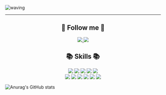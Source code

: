 <!--
**handongsu/handongsu** is a ✨ _special_ ✨ repository because its `README.md` (this file) appears on your GitHub profile.

Here are some ideas to get you started:

- 🔭 I’m currently working on ...
- 🌱 I’m currently learning ...
- 👯 I’m looking to collaborate on ...
- 🤔 I’m looking for help with ...
- 💬 Ask me about ...
- 📫 How to reach me: ...
- 😄 Pronouns: ...
- ⚡ Fun fact: ...
-->
<!--## Waving <a id="waving">-->
![waving](https://capsule-render.vercel.app/api?type=waving&height=200&text=dongsu&nbsp;Github&fontAlign=65&fontAlignY=40&color=gradient)

___

**<div align="center" margin-bottom= 50px>🚀 **Follow me** 🚀</div>**
-----

<div style={display:flex} align="center">
<a href="https://velog.io/@dos1436">
  <img src="https://img.shields.io/badge/Tech%20Blog-11B48A?style=flat-square&logo=Vimeo&logoColor=white&link=https://yeonyeon.tistory.com"/>
</a>
<a herf="https://github.com/handongsu">
    <img src="https://img.shields.io/badge/GitHub-181717.svg?&style=flat-square&logo=GitHub&logoColor=white&link=https://yeonyeon.tistory.com"/>
</a>
</div>

**<div align="center">📚 Skills 📚</div>**
-----
<div style={display:flex} align="center">
  
  <img src="https://img.shields.io/badge/HTML5-E34F26?style=flat-square&logo=HTML5&logoColor=white"/>
  <img src="https://img.shields.io/badge/CSS3-1572B6?style=flat-square&logo=CSS3&logoColor=white"/>
  <img src="https://img.shields.io/badge/javascript-F7DF1E?style=flat-square&logo=javascript&logoColor=white"/>
  <img src="https://img.shields.io/badge/React-61DAFB?style=flat-square&logo=React&logoColor=white"/>
  <img src="https://img.shields.io/badge/styled%20components-DB7093?style=flat-square&logo=styledcomponents&logoColor=white"/>

</div>
<div style={display:flex} align="center">
  
  <img src="https://img.shields.io/badge/Oracle%20SQL-F80000?style=flat-square&logo=oracle&logoColor=white"/>
  <img src="https://img.shields.io/badge/figma-F24E1E5?style=flat-square&logo=figma&logoColor=white"/>
  <img src="https://img.shields.io/badge/sass-CC6699?style=flat-square&logo=sass&logoColor=white"/>
  <img src="https://img.shields.io/badge/Visual%20Studio%20Code-007ACC?style=flat-square&logo=visualstudiocode&logoColor=white"/>
  <img src="https://img.shields.io/badge/recoil-3578E5?style=flat-square&logo=recoil&logoColor=white">
  <img src="https://img.shields.io/badge/React%20Query-FF4154?style=flat-square&logo=reactquery&logoColor=white"/>

  
</div>


  ![Anurag's GitHub stats](https://github-readme-stats.vercel.app/api?username=handongsu&show_icons=true&theme=transparent)





